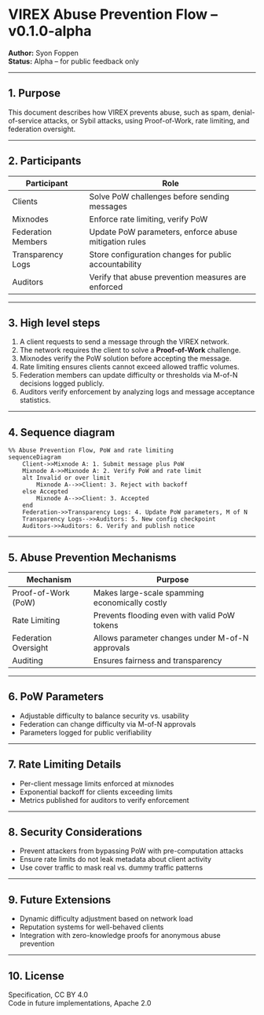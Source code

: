 
# VIREX Abuse Prevention Flow – v0.1.0-alpha

**Author:** Syon Foppen  
**Status:** Alpha – for public feedback only  

---

## 1. Purpose  

This document describes how VIREX prevents abuse, such as spam, denial-of-service attacks, or Sybil attacks, using Proof-of-Work, rate limiting, and federation oversight.  

---

## 2. Participants  

| Participant            | Role                                                   |
|-------------------------|-------------------------------------------------------|
| Clients                  | Solve PoW challenges before sending messages          |
| Mixnodes                 | Enforce rate limiting, verify PoW                     |
| Federation Members       | Update PoW parameters, enforce abuse mitigation rules |
| Transparency Logs        | Store configuration changes for public accountability |
| Auditors                 | Verify that abuse prevention measures are enforced    |

---

## 3. High level steps  

1. A client requests to send a message through the VIREX network.  
2. The network requires the client to solve a **Proof-of-Work** challenge.  
3. Mixnodes verify the PoW solution before accepting the message.  
4. Rate limiting ensures clients cannot exceed allowed traffic volumes.  
5. Federation members can update difficulty or thresholds via M-of-N decisions logged publicly.  
6. Auditors verify enforcement by analyzing logs and message acceptance statistics.  

---

## 4. Sequence diagram  

```MERMAID
%% Abuse Prevention Flow, PoW and rate limiting
sequenceDiagram
    Client->>Mixnode A: 1. Submit message plus PoW
    Mixnode A->>Mixnode A: 2. Verify PoW and rate limit
    alt Invalid or over limit
        Mixnode A-->>Client: 3. Reject with backoff
    else Accepted
        Mixnode A-->>Client: 3. Accepted
    end
    Federation->>Transparency Logs: 4. Update PoW parameters, M of N
    Transparency Logs-->>Auditors: 5. New config checkpoint
    Auditors->>Auditors: 6. Verify and publish notice
```  

---

## 5. Abuse Prevention Mechanisms  

| Mechanism            | Purpose                                         |
|----------------------|-------------------------------------------------|
| Proof-of-Work (PoW)   | Makes large-scale spamming economically costly   |
| Rate Limiting         | Prevents flooding even with valid PoW tokens     |
| Federation Oversight  | Allows parameter changes under M-of-N approvals |
| Auditing              | Ensures fairness and transparency               |

---

## 6. PoW Parameters  

- Adjustable difficulty to balance security vs. usability  
- Federation can change difficulty via M-of-N approvals  
- Parameters logged for public verifiability  

---

## 7. Rate Limiting Details  

- Per-client message limits enforced at mixnodes  
- Exponential backoff for clients exceeding limits  
- Metrics published for auditors to verify enforcement  

---

## 8. Security Considerations  

- Prevent attackers from bypassing PoW with pre-computation attacks  
- Ensure rate limits do not leak metadata about client activity  
- Use cover traffic to mask real vs. dummy traffic patterns  

---

## 9. Future Extensions  

- Dynamic difficulty adjustment based on network load  
- Reputation systems for well-behaved clients  
- Integration with zero-knowledge proofs for anonymous abuse prevention  

---

## 10. License  

Specification, CC BY 4.0  
Code in future implementations, Apache 2.0  
